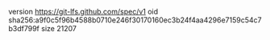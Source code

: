 version https://git-lfs.github.com/spec/v1
oid sha256:a9f0c5f96b4588b0710e246f30170160ec3b24f4aa4296e7159c54c7b3df799f
size 21207
